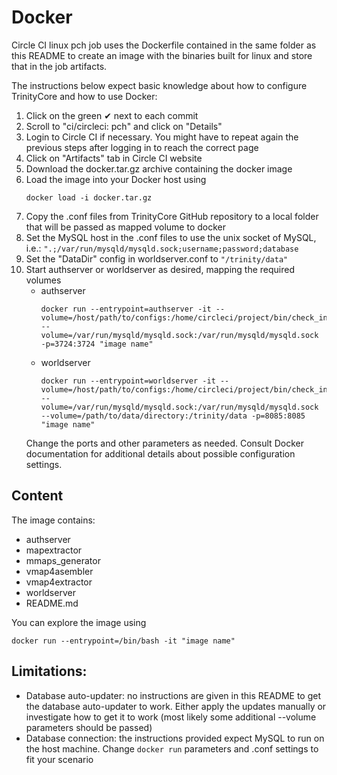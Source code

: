 # Docker
Circle CI linux pch job uses the Dockerfile contained in the same folder as this README to create an image with the binaries built for linux and store that in the job artifacts.

The instructions below expect basic knowledge about how to configure TrinityCore and how to use Docker:
1. Click on the green ✔ next to each commit
1. Scroll to "ci/circleci: pch" and click on "Details"
1. Login to Circle CI if necessary. You might have to repeat again the previous steps after logging in to reach the correct page
1. Click on "Artifacts" tab in Circle CI website
1. Download the docker.tar.gz archive containing the docker image
1. Load the image into your Docker host using
    ```
    docker load -i docker.tar.gz
    ```
1. Copy the .conf files from TrinityCore GitHub repository to a local folder that will be passed as mapped volume to docker
1. Set the MySQL host in the .conf files to use the unix socket of MySQL, i.e.: ```".;/var/run/mysqld/mysqld.sock;username;password;database```
1. Set the "DataDir" config in worldserver.conf to ```"/trinity/data"```
1. Start authserver or worldserver as desired, mapping the required volumes
    - authserver
        ```
        docker run --entrypoint=authserver -it --volume=/host/path/to/configs:/home/circleci/project/bin/check_install/etc --volume=/var/run/mysqld/mysqld.sock:/var/run/mysqld/mysqld.sock -p=3724:3724 "image name"
        ```
    - worldserver
        ```
        docker run --entrypoint=worldserver -it --volume=/host/path/to/configs:/home/circleci/project/bin/check_install/etc --volume=/var/run/mysqld/mysqld.sock:/var/run/mysqld/mysqld.sock --volume=/path/to/data/directory:/trinity/data -p=8085:8085 "image name"
        ```
    Change the ports and other parameters as needed. Consult Docker documentation for additional details about possible configuration settings.

## Content
The image contains:
- authserver
- mapextractor
- mmaps_generator
- vmap4asembler
- vmap4extractor
- worldserver
- README&#46;md

You can explore the image using
```
docker run --entrypoint=/bin/bash -it "image name"
```

## Limitations:
- Database auto-updater: no instructions are given in this README to get the database auto-updater to work. Either apply the updates manually or investigate how to get it to work (most likely some additional --volume parameters should be passed)
- Database connection: the instructions provided expect MySQL to run on the host machine. Change ```docker run``` parameters and .conf settings to fit your scenario
